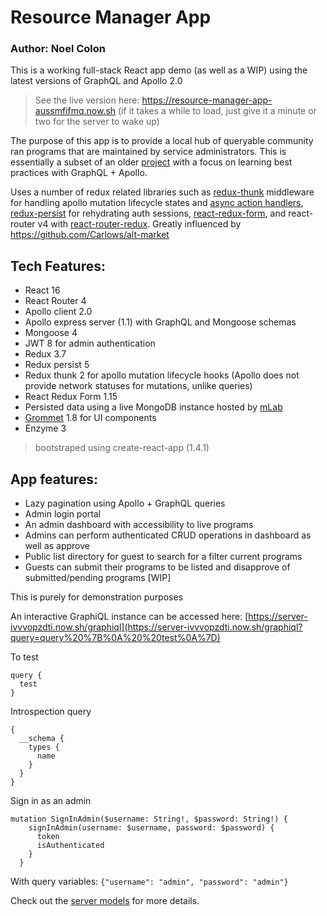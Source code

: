 # Resource Manager App

### Author: Noel Colon

This is a working full-stack React app demo (as well as a WIP) using the latest versions of GraphQL and Apollo 2.0

> See the live version here: https://resource-manager-app-aussmfifmq.now.sh (if it takes a while to load, just give it a minute or two for the server to wake up)

The purpose of this app is to provide a local hub of queryable community ran programs that are maintained by service administrators.
This is essentially a subset of an older [project](https://github.com/nnnoel/bounty_for_studyedge) with a focus on learning best practices with GraphQL + Apollo.

Uses a number of redux related libraries such as [redux-thunk](https://github.com/gaearon/redux-thunk) middleware for handling apollo mutation lifecycle states and [async action handlers](https://medium.com/@machadogj/async-action-creators-with-redux-thunk-83af81994250), [redux-persist](https://github.com/rt2zz/redux-persist) for rehydrating auth sessions, [react-redux-form](https://github.com/davidkpiano/react-redux-form), and react-router v4 with [react-router-redux](https://github.com/ReactTraining/react-router/tree/master/packages/react-router-redux/). Greatly influenced by https://github.com/Carlows/alt-market


Tech Features:
-
- React 16
- React Router 4
- Apollo client 2.0
- Apollo express server (1.1) with GraphQL and Mongoose schemas
- Mongoose 4
- JWT 8 for admin authentication
- Redux 3.7
- Redux persist 5
- Redux thunk 2 for apollo mutation lifecycle hooks (Apollo does not provide network statuses for mutations, unlike queries)
- React Redux Form 1.15
- Persisted data using a live MongoDB instance hosted by [mLab](https://mlab.com/welcome/)
- [Grommet](https://github.com/grommet/grommet) 1.8 for UI components
- Enzyme 3
> bootstraped using create-react-app (1.4.1)

App features:
-
- Lazy pagination using Apollo + GraphQL queries
- Admin login portal
- An admin dashboard with accessibility to live programs
- Admins can perform authenticated CRUD operations in dashboard as well as approve
- Public list directory for guest to search for a filter current programs
- Guests can submit their programs to be listed
 and disapprove of submitted/pending programs [WIP]

This is purely for demonstration purposes

An interactive GraphiQL instance can be accessed here: [https://server-ivvvopzdti.now.sh/graphiql](https://server-ivvvopzdti.now.sh/graphiql?query=query%20%7B%0A%20%20test%0A%7D)

To test
```
query {
  test
}
```

Introspection query
```
{
  __schema {
    types {
      name
    }
  }
}
```

Sign in as an admin
```
mutation SignInAdmin($username: String!, $password: String!) {
    signInAdmin(username: $username, password: $password) {
      token
      isAuthenticated
    }
  }
```
With query variables:
`{"username": "admin", "password": "admin"}`

Check out the [server models](https://github.com/nnnoel/graphql-apollo-resource-manager/tree/master/server/src/data/models) for more details.
